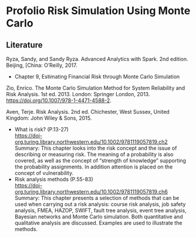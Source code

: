 # Profolio Risk Simulation Using Monte Carlo <br>
## Literature <br>

Ryza, Sandy, and Sandy Ryza. Advanced Analytics with Spark. 2nd edition. Beijing, [China: O’Reilly, 2017. <br>
- Chapter 9,  Estimating Financial Risk through Monte Carlo Simulation

Zio, Enrico. The Monte Carlo Simulation Method for System Reliability and Risk Analysis. 1st ed. 2013. London: Springer London, 2013. 
<https://doi.org/10.1007/978-1-4471-4588-2>.

Aven, Terje. Risk Analysis. 2nd ed. Chichester, West Sussex, United Kingdom: John Wiley & Sons, 2015.
- What is risk? (P.13-27) <br>
  <https://doi-org.turing.library.northwestern.edu/10.1002/9781119057819.ch2> <br>
  Summary: This chapter looks into the risk concept and the issue of describing or measuring risk. The meaning of a probability is also covered, as well as the concept of “strength of knowledge” supporting the probability assignments. In addition attention is placed on the concept of vulnerability.
- Risk analysis methods (P.55-83) <br>
  <https://doi-org.turing.library.northwestern.edu/10.1002/9781119057819.ch6> <br>
  Summary: This chapter presents a selection of methods that can be used when carrying out a risk analysis: course risk analysis, job safety analysis, FMEA, HAZOP, SWIFT, fault tree analysis, event tree analysis, Bayesian networks and Monte Carlo simulation. Both quantitative and qualitative analysis are discussed. Examples are used to illustrate the methods.



